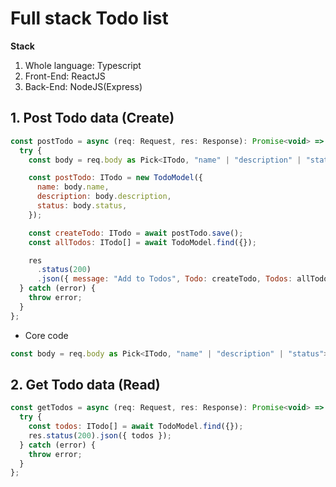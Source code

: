 # Full stack Todo list

**Stack**

1. Whole language: Typescript
2. Front-End: ReactJS
3. Back-End: NodeJS(Express)

## 1. Post Todo data (Create)

```javascript
const postTodo = async (req: Request, res: Response): Promise<void> => {
  try {
    const body = req.body as Pick<ITodo, "name" | "description" | "status">;

    const postTodo: ITodo = new TodoModel({
      name: body.name,
      description: body.description,
      status: body.status,
    });

    const createTodo: ITodo = await postTodo.save();
    const allTodos: ITodo[] = await TodoModel.find({});

    res
      .status(200)
      .json({ message: "Add to Todos", Todo: createTodo, Todos: allTodos });
  } catch (error) {
    throw error;
  }
};
```

- Core code

```javascript
const body = req.body as Pick<ITodo, "name" | "description" | "status">;
```

## 2. Get Todo data (Read)

```javascript
const getTodos = async (req: Request, res: Response): Promise<void> => {
  try {
    const todos: ITodo[] = await TodoModel.find({});
    res.status(200).json({ todos });
  } catch (error) {
    throw error;
  }
};
```
